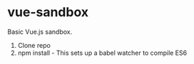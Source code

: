 # vue-sandbox
Basic Vue.js sandbox.

1. Clone repo
2. npm install - This sets up a babel watcher to compile ES6


